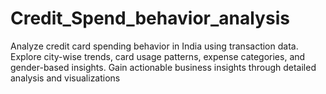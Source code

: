 # Credit_Spend_behavior_analysis
Analyze credit card spending behavior in India using transaction data. Explore city-wise trends, card usage patterns, expense categories, and gender-based insights. Gain actionable business insights through detailed analysis and visualizations

